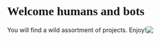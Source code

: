 <link href="https://fonts.googleapis.com/css2?family=Press+Start+2P&display=swap" rel="stylesheet"> 

<h1>Welcome humans and bots</h1>
<div class="header-intro">
    <span>You will find a wild assortment of projects. Enjoy!</span>
    <div><img src='https://media.giphy.com/media/3o6ozkQbdfOIyCC6wU/giphy.gif'/></div>
</div>

<style>
    h1{
        font-family: 'Press Start 2P', cursive;
    }
    .markdown-body{
        background: #b8e994;
        color: #485460;
    }

    .header-intro{
        display: flex; 
        flex-direction: col; 
    }
</style>


